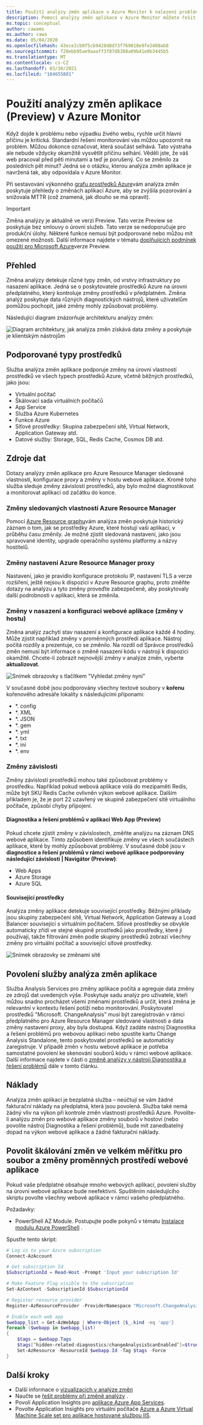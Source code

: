 ```yaml
---
title: Použití analýzy změn aplikace v Azure Monitor k nalezení problémů s webovými aplikacemi | Microsoft Docs
description: Pomocí analýzy změn aplikace v Azure Monitor můžete řešit problémy s aplikacemi na živých webech na Azure App Service.
ms.topic: conceptual
author: cawams
ms.author: cawa
ms.date: 05/04/2020
ms.openlocfilehash: 43ece2cb0f5cb9428d8d73f769018e9fe2408ab8
ms.sourcegitcommit: f28ebb95ae9aaaff3f87d8388a09b41e0b3445b5
ms.translationtype: MT
ms.contentlocale: cs-CZ
ms.lasthandoff: 03/30/2021
ms.locfileid: "104655801"
---
```

# <a name="use-application-change-analysis-preview-in-azure-monitor"></a>Použití analýzy změn aplikace (Preview) v Azure Monitor

Když dojde k problému nebo výpadku živého webu, rychle určit hlavní příčinu je kritická. Standardní řešení monitorování vás můžou upozornit na problém. Můžou dokonce označovat, která součást selhává. Tato výstraha ale nebude vždycky okamžitě vysvětlit příčinu selhání. Věděli jste, že váš web pracoval před pěti minutami a teď je porušený. Co se změnilo za posledních pět minut? Jedná se o otázku, kterou analýza změn aplikace je navržená tak, aby odpovídala v Azure Monitor.

Při sestavování výkonného [grafu prostředků Azure](../../governance/resource-graph/overview.md)vám analýza změn poskytuje přehledy o změnách aplikací Azure, aby se zvýšila pozorování a snižovala MTTR (což znamená, jak dlouho se má opravit).

> [!IMPORTANT]
> Změna analýzy je aktuálně ve verzi Preview. Tato verze Preview se poskytuje bez smlouvy o úrovni služeb. Tato verze se nedoporučuje pro produkční úlohy. Některé funkce nemusí být podporované nebo můžou mít omezené možnosti. Další informace najdete v tématu [doplňujících podmínek použití pro Microsoft Azure](https://azure.microsoft.com/support/legal/preview-supplemental-terms/)verze Preview.

## <a name="overview"></a>Přehled

Změna analýzy detekuje různé typy změn, od vrstvy infrastruktury po nasazení aplikace. Jedná se o poskytovatele prostředků Azure na úrovni předplatného, který kontroluje změny prostředků v předplatném. Změna analýz poskytuje data různých diagnostických nástrojů, které uživatelům pomůžou pochopit, jaké změny mohly způsobovat problémy.

Následující diagram znázorňuje architekturu analýzy změn:

![Diagram architektury, jak analýza změn získává data změny a poskytuje je klientským nástrojům](./media/change-analysis/overview.png)

## <a name="supported-resource-types"></a>Podporované typy prostředků

Služba analýza změn aplikace podporuje změny na úrovni vlastností prostředků ve všech typech prostředků Azure, včetně běžných prostředků, jako jsou:
- Virtuální počítač
- Škálovací sada virtuálních počítačů
- App Service
- Služba Azure Kubernetes
- Funkce Azure
- Síťové prostředky: Skupina zabezpečení sítě, Virtual Network, Application Gateway atd.
- Datové služby: Storage, SQL, Redis Cache, Cosmos DB atd.

## <a name="data-sources"></a>Zdroje dat

Dotazy analýzy změn aplikace pro Azure Resource Manager sledované vlastnosti, konfigurace proxy a změny v hostu webové aplikace. Kromě toho služba sleduje změny závislostí prostředků, aby bylo možné diagnostikovat a monitorovat aplikaci od začátku do konce.

### <a name="azure-resource-manager-tracked-properties-changes"></a>Změny sledovaných vlastností Azure Resource Manager

Pomocí [Azure Resource graphu](../../governance/resource-graph/overview.md)vám analýza změn poskytuje historický záznam o tom, jak se prostředky Azure, které hostují vaši aplikaci, v průběhu času změnily. Je možné zjistit sledovaná nastavení, jako jsou spravované identity, upgrade operačního systému platformy a názvy hostitelů.

### <a name="azure-resource-manager-proxied-setting-changes"></a>Změny nastavení Azure Resource Manager proxy

Nastavení, jako je pravidlo konfigurace protokolu IP, nastavení TLS a verze rozšíření, ještě nejsou k dispozici v Azure Resource graphu, proto změňte dotazy na analýzu a tyto změny proveďte zabezpečeně, aby poskytovaly další podrobnosti v aplikaci, která se změnila.

### <a name="changes-in-web-app-deployment-and-configuration-in-guest-changes"></a>Změny v nasazení a konfiguraci webové aplikace (změny v hostu)

Změna analýz zachytí stav nasazení a konfigurace aplikace každé 4 hodiny. Může zjistit například změny v proměnných prostředí aplikace. Nástroj počítá rozdíly a prezentuje, co se změnilo. Na rozdíl od Správce prostředků změn nemusí být informace o změně nasazení kódu v nástroji k dispozici okamžitě. Chcete-li zobrazit nejnovější změny v analýze změn, vyberte **aktualizovat**.

![Snímek obrazovky s tlačítkem "Vyhledat změny nyní"](./media/change-analysis/scan-changes.png)

V současné době jsou podporovány všechny textové soubory v **kořenu** kořenového adresáře lokality s následujícími příponami:
- *. config
- *. XML
- *. JSON
- *. gem
- *. yml
- *. txt
- *. ini
- *. env

### <a name="dependency-changes"></a>Změny závislosti

Změny závislostí prostředků mohou také způsobovat problémy v prostředku. Například pokud webová aplikace volá do mezipaměti Redis, může být SKU Redis Cache ovlivněn výkon webové aplikace. Dalším příkladem je, že je port 22 uzavřený ve skupině zabezpečení sítě virtuálního počítače, způsobí chyby připojení.

#### <a name="web-app-diagnose-and-solve-problems-navigator-preview"></a>Diagnostika a řešení problémů v aplikaci Web App (Preview)

Pokud chcete zjistit změny v závislostech, změňte analýzu na záznam DNS webové aplikace. Tímto způsobem identifikuje změny ve všech součástech aplikace, které by mohly způsobovat problémy.
V současné době jsou v **diagnostice a řešení problémů v rámci webové aplikace podporovány následující závislosti | Navigátor (Preview)**:

- Web Apps
- Azure Storage
- Azure SQL

#### <a name="related-resources"></a>Související prostředky

Analýza změny aplikace detekuje související prostředky. Běžnými příklady jsou skupiny zabezpečení sítě, Virtual Network, Application Gateway a Load Balancer související s virtuálním počítačem.
Síťové prostředky se obvykle automaticky zřídí ve stejné skupině prostředků jako prostředky, které ji používají, takže filtrování změn podle skupiny prostředků zobrazí všechny změny pro virtuální počítač a související síťové prostředky.

![Snímek obrazovky se změnami sítě](./media/change-analysis/network-changes.png)

## <a name="application-change-analysis-service-enablement"></a>Povolení služby analýza změn aplikace

Služba Analysis Services pro změny aplikace počítá a agreguje data změny ze zdrojů dat uvedených výše. Poskytuje sadu analýz pro uživatele, kteří můžou snadno procházet všemi změnami prostředků a určit, která změna je relevantní v kontextu řešení potíží nebo monitorování.
Poskytovatel prostředků "Microsoft. ChangeAnalysis" musí být zaregistrován v rámci předplatného pro Azure Resource Manager sledované vlastnosti a data změny nastavení proxy, aby byla dostupná. Když zadáte nástroj Diagnostika a řešení problémů pro webovou aplikaci nebo spustíte kartu Change Analysis Standalone, tento poskytovatel prostředků se automaticky zaregistruje.
V případě změn v hostu webové aplikace je potřeba samostatné povolení ke skenování souborů kódu v rámci webové aplikace. Další informace najdete v části o [změně analýzy v nástroji Diagnostika a řešení problémů](change-analysis-visualizations.md#application-change-analysis-in-the-diagnose-and-solve-problems-tool) dále v tomto článku.

## <a name="cost"></a>Náklady
Analýza změn aplikací je bezplatná služba – neúčtují se vám žádné fakturační náklady na předplatná, která jsou povolená. Služba také nemá žádný vliv na výkon při kontrole změn vlastností prostředků Azure. Povolíte-li analýzu změn pro webové aplikace změny souborů v hostovi (nebo povolíte nástroj Diagnostika a řešení problémů), bude mít zanedbatelný dopad na výkon webové aplikace a žádné fakturační náklady.


## <a name="enable-change-analysis-at-scale-for-web-app-in-guest-file-and-environment-variable-changes"></a>Povolit škálování změn ve velkém měřítku pro soubor a změny proměnných prostředí webové aplikace

Pokud vaše předplatné obsahuje mnoho webových aplikací, povolení služby na úrovni webové aplikace bude neefektivní. Spuštěním následujícího skriptu povolte všechny webové aplikace v rámci vašeho předplatného.

Požadavky:

- PowerShell AZ Module. Postupujte podle pokynů v tématu [Instalace modulu Azure PowerShell](/powershell/azure/install-az-ps) .

Spusťte tento skript:

```PowerShell
# Log in to your Azure subscription
Connect-AzAccount

# Get subscription Id
$SubscriptionId = Read-Host -Prompt 'Input your subscription Id'

# Make Feature Flag visible to the subscription
Set-AzContext -SubscriptionId $SubscriptionId

# Register resource provider
Register-AzResourceProvider -ProviderNamespace "Microsoft.ChangeAnalysis"

# Enable each web app
$webapp_list = Get-AzWebApp | Where-Object {$_.kind -eq 'app'}
foreach ($webapp in $webapp_list)
{
    $tags = $webapp.Tags
    $tags[“hidden-related:diagnostics/changeAnalysisScanEnabled”]=$true
    Set-AzResource -ResourceId $webapp.Id -Tag $tags -Force
}

```

## <a name="next-steps"></a>Další kroky

- Další informace o [vizualizacích v analýze změn](change-analysis-visualizations.md)
- Naučte se [řešit problémy při změně analýzy](change-analysis-troubleshoot.md) .
- Povolí Application Insights pro [aplikace Azure App Services](azure-web-apps.md).
- Povolte Application Insights pro virtuální počítače [Azure a Azure Virtual Machine Scale set pro aplikace hostované službou IIS](azure-vm-vmss-apps.md).
